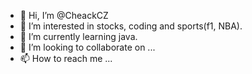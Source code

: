 - 👋 Hi, I’m @CheackCZ
- 👀 I’m interested in stocks, coding and sports(f1, NBA).
- 🌱 I’m currently learning java.
- 💞️ I’m looking to collaborate on ...
- 📫 How to reach me ...

<!---
CheackCZ/CheackCZ is a ✨ special ✨ repository because its `README.md` (this file) appears on your GitHub profile.
You can click the Preview link to take a look at your changes.
--->
